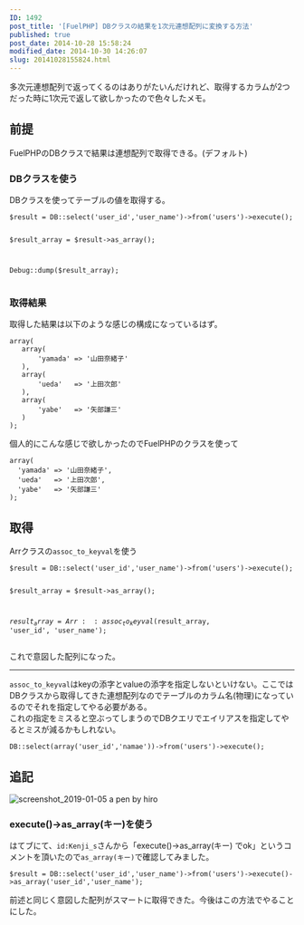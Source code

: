 ```yaml
---
ID: 1492
post_title: '[FuelPHP] DBクラスの結果を1次元連想配列に変換する方法'
published: true
post_date: 2014-10-28 15:58:24
modified_date: 2014-10-30 14:26:07
slug: 20141028155824.html
---
```

<p>多次元連想配列で返ってくるのはありがたいんだけれど、取得するカラムが2つだった時に1次元で返して欲しかったので色々したメモ。<br />
<!--more--></p>
<h2>前提</h2>
<p>FuelPHPのDBクラスで結果は連想配列で取得できる。(デフォルト)</p>
<h3>DBクラスを使う</h3>
<p>DBクラスを使ってテーブルの値を取得する。</p>
<pre><code class="language-php">$result = DB::select('user_id','user_name')-&gt;from('users')-&gt;execute();

$result_array = $result-&gt;as_array();

Debug::dump($result_array);
</code></pre>
<h3>取得結果</h3>
<p>取得した結果は以下のような感じの構成になっているはず。</p>
<pre><code class="language-php">array(
   array(
       'yamada' =&gt; '山田奈緒子'
   ),
   array(
       'ueda'   =&gt; '上田次郎'
   ),
   array(
       'yabe'   =&gt; '矢部謙三'
   )
);
</code></pre>
<p>個人的にこんな感じで欲しかったのでFuelPHPのクラスを使って</p>
<pre><code class="language-php">array(
  'yamada' =&gt; '山田奈緒子',
  'ueda'   =&gt; '上田次郎',
  'yabe'   =&gt; '矢部謙三'
);
</code></pre>
<h2>取得</h2>
<p>Arrクラスの<code>assoc_to_keyval</code>を使う</p>
<pre><code class="language-php">$result = DB::select('user_id','user_name')-&gt;from('users')-&gt;execute();

$result_array = $result-&gt;as_array();

$result_array = Arr::assoc_to_keyval($result_array, 'user_id', 'user_name');
</code></pre>
<p>これで意図した配列になった。</p>
<hr />
<p><code>assoc_to_keyval</code>はkeyの添字とvalueの添字を指定しないといけない。ここではDBクラスから取得してきた連想配列なのでテーブルのカラム名(物理)になっているのでそれを指定してやる必要がある。<br />
これの指定をミスると空ぶってしまうのでDBクエリでエイリアスを指定してやるとミスが減るかもしれない。</p>
<pre><code class="language-php">DB::select(array('user_id','namae'))-&gt;from('users')-&gt;execute();
</code></pre>
<h2>追記</h2>
<img decoding="async" lazyload="lazy" src="https://user-images.githubusercontent.com/3617124/50723419-bc763580-1120-11e9-824f-0534ae63eccb.png" alt="screenshot_2019-01-05 a pen by hiro" />
<h3>execute()->as_array(キー)を使う</h3>
<p>はてブにて、<code>id:Kenji_s</code>さんから「execute()->as_array(キー) でok」というコメントを頂いたので<code>as_array(キー)</code>で確認してみました。</p>
<pre><code class="language-php">$result = DB::select('user_id','user_name')-&gt;from('users')-&gt;execute()-&gt;as_array('user_id','user_name');
</code></pre>
<p>前述と同じく意図した配列がスマートに取得できた。今後はこの方法でやることにした。</p>